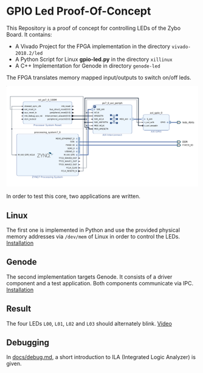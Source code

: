 # GPIO Led Proof-Of-Concept

This Repository is a proof of concept for controlling LEDs of the Zybo Board. It
contains:
* A Vivado Project for the FPGA implementation in the directory `vivado-2018.2/led`
* A Python Script for Linux **gpio-led.py** in the directory `xillinux`
* A C++ Implementation for Genode in directory `genode-led`

The FPGA translates memory mapped input/outputs to switch on/off leds.

![Vivado Screenshot](led-pl.png)

In order to test this core, two applications are written.

## Linux

The first one is implemented in Python and use the provided physical memory
addresses via `/dev/mem` of Linux in order to control the LEDs. [Installation](docs/xillinux.md)

## Genode

The second implementation targets Genode. It consists of a driver component and
a test application. Both components communicate via IPC. [Installation](docs/genode.md)

## Result

The four LEDs `L00`, `L01`, `L02` and `L03` should alternately blink.
[Video](gpio-led-video.mp4)

## Debugging

In [docs/debug.md](docs/debug.md), a short introduction to ILA (Integrated Logic
Analyzer) is given.
